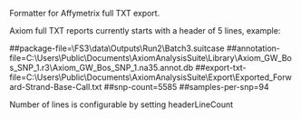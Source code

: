 Formatter for Affymetrix full TXT export.

Axiom full TXT reports currently starts with a header of 5 lines, example:

##package-file=\\FS3\data\Outputs\Run2\Batch3.suitcase
##annotation-file=C:\Users\Public\Documents\AxiomAnalysisSuite\Library\Axiom_GW_Bos_SNP_1.r3\Axiom_GW_Bos_SNP_1.na35.annot.db
##export-txt-file=C:\Users\Public\Documents\AxiomAnalysisSuite\Export\Exported_Forward-Strand-Base-Call.txt
##snp-count=5585
##samples-per-snp=94

Number of lines is configurable by setting headerLineCount

